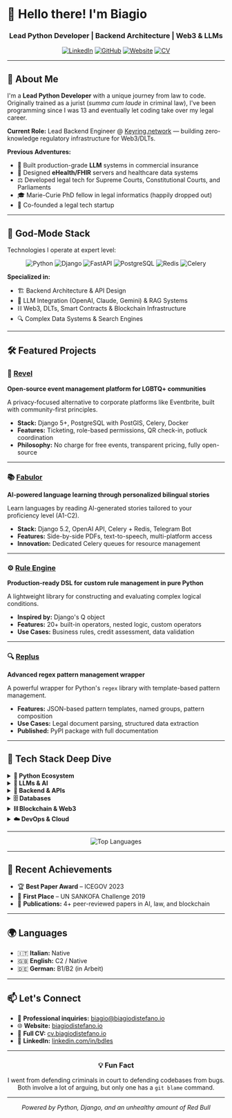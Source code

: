 # 👋 Hello there! I'm Biagio

<div align="center">

### Lead Python Developer | Backend Architecture | Web3 & LLMs

[![LinkedIn](https://img.shields.io/badge/LinkedIn-0077B5?style=for-the-badge&logo=linkedin&logoColor=white)](https://www.linkedin.com/in/bdles/)
[![GitHub](https://img.shields.io/badge/GitHub-100000?style=for-the-badge&logo=github&logoColor=white)](https://github.com/biagiodistefano)
[![Website](https://img.shields.io/badge/Website-667eea?style=for-the-badge&logo=google-chrome&logoColor=white)](https://biagiodistefano.io)
[![CV](https://img.shields.io/badge/CV-764ba2?style=for-the-badge&logo=readme&logoColor=white)](https://cv.biagiodistefano.io)

</div>

---

## 🚀 About Me

I'm a **Lead Python Developer** with a unique journey from law to code. Originally trained as a jurist (*summa cum laude* in criminal law), I've been programming since I was 13 and eventually let coding take over my legal career.

**Current Role:** Lead Backend Engineer @ [Keyring.network](https://keyring.network) — building zero-knowledge regulatory infrastructure for Web3/DLTs.

**Previous Adventures:**
- 🤖 Built production-grade **LLM** systems in commercial insurance
- 🏥 Designed **eHealth/FHIR** servers and healthcare data systems
- ⚖️ Developed legal tech for Supreme Courts, Constitutional Courts, and Parliaments
- 🎓 Marie-Curie PhD fellow in legal informatics (happily dropped out)
- 🚀 Co-founded a legal tech startup

---

## 🎯 God-Mode Stack

Technologies I operate at expert level:

<div align="center">

![Python](https://img.shields.io/badge/Python-3776AB?style=for-the-badge&logo=python&logoColor=white)
![Django](https://img.shields.io/badge/Django-092E20?style=for-the-badge&logo=django&logoColor=white)
![FastAPI](https://img.shields.io/badge/FastAPI-009688?style=for-the-badge&logo=fastapi&logoColor=white)
![PostgreSQL](https://img.shields.io/badge/PostgreSQL-316192?style=for-the-badge&logo=postgresql&logoColor=white)
![Redis](https://img.shields.io/badge/Redis-DC382D?style=for-the-badge&logo=redis&logoColor=white)
![Celery](https://img.shields.io/badge/Celery-37814A?style=for-the-badge&logo=celery&logoColor=white)

</div>

**Specialized in:**
- 🏗️ Backend Architecture & API Design
- 🤖 LLM Integration (OpenAI, Claude, Gemini) & RAG Systems
- ⛓️ Web3, DLTs, Smart Contracts & Blockchain Infrastructure
- 🔍 Complex Data Systems & Search Engines

---

## 🛠️ Featured Projects

### 🎉 [Revel](https://github.com/letsrevel/revel-backend)
**Open-source event management platform for LGBTQ+ communities**

A privacy-focused alternative to corporate platforms like Eventbrite, built with community-first principles.

- **Stack:** Django 5+, PostgreSQL with PostGIS, Celery, Docker
- **Features:** Ticketing, role-based permissions, QR check-in, potluck coordination
- **Philosophy:** No charge for free events, transparent pricing, fully open-source

---

### 📚 [Fabulor](https://github.com/biagiodistefano/fabulor)
**AI-powered language learning through personalized bilingual stories**

Learn languages by reading AI-generated stories tailored to your proficiency level (A1-C2).

- **Stack:** Django 5.2, OpenAI API, Celery + Redis, Telegram Bot
- **Features:** Side-by-side PDFs, text-to-speech, multi-platform access
- **Innovation:** Dedicated Celery queues for resource management

---

### ⚙️ [Rule Engine](https://github.com/biagiodistefano/rule-engine)
**Production-ready DSL for custom rule management in pure Python**

A lightweight library for constructing and evaluating complex logical conditions.

- **Inspired by:** Django's Q object
- **Features:** 20+ built-in operators, nested logic, custom operators
- **Use Cases:** Business rules, credit assessment, data validation

---

### 🔍 [Replus](https://github.com/biagiodistefano/replus)
**Advanced regex pattern management wrapper**

A powerful wrapper for Python's `regex` library with template-based pattern management.

- **Features:** JSON-based pattern templates, named groups, pattern composition
- **Use Cases:** Legal document parsing, structured data extraction
- **Published:** PyPI package with full documentation

---

## 💼 Tech Stack Deep Dive

<details>
<summary><b>🐍 Python Ecosystem</b></summary>

- **Core:** Pydantic, Pydantic-AI, SQLAlchemy, Celery
- **Quality:** Ruff, Mypy, Pytest, pre-commit
- **Package Management:** Poetry, uv, pip
- **Docs:** MkDocs, Sphinx

</details>

<details>
<summary><b>🤖 LLMs & AI</b></summary>

- **Providers:** OpenAI, Claude (Anthropic), Gemini, Llama
- **Frameworks:** Pydantic-AI, LangChain, LlamaIndex
- **Techniques:** RAG, Embeddings, Prompt Engineering, MCP, Agents

</details>

<details>
<summary><b>🔧 Backend & APIs</b></summary>

- **Frameworks:** Django, FastAPI, Flask
- **Protocols:** REST, GraphQL, OpenAPI
- **Auth:** OAuth2, JWT, Keycloak
- **Messaging:** RabbitMQ, AWS SQS
- **Servers:** Gunicorn, Uvicorn

</details>

<details>
<summary><b>🗄️ Databases</b></summary>

- **SQL:** PostgreSQL (expert), SQLite
- **NoSQL:** MongoDB, ArangoDB, Neo4j
- **Cache:** Redis
- **Search:** Elasticsearch, MeiliSearch

</details>

<details>
<summary><b>⛓️ Blockchain & Web3</b></summary>

- **Platforms:** Ethereum
- **Languages:** Solidity
- **Tools:** Web3.py, IPFS, Truffle
- **Domains:** Smart contracts, DeFi, regulatory/compliance tools

</details>

<details>
<summary><b>☁️ DevOps & Cloud</b></summary>

- **Containers:** Docker
- **Cloud:** AWS (S3, Lambda, SQS)
- **CI/CD:** GitHub Actions
- **Web Servers:** Nginx, Caddy
- **Monitoring:** OpenTelemetry, Jaeger, Pyroscope

</details>

---


<div align="center">

![Top Languages](https://github-readme-stats.vercel.app/api/top-langs/?username=biagiodistefano&layout=compact&theme=radical&hide_border=true&bg_color=0d1117&title_color=667eea&text_color=ffffff)

</div>

---

## 📝 Recent Achievements

- 🏆 **Best Paper Award** – ICEGOV 2023
- 🥇 **First Place** – UN SANKOFA Challenge 2019
- 📄 **Publications:** 4+ peer-reviewed papers in AI, law, and blockchain

---

## 🌍 Languages

- 🇮🇹 **Italian:** Native
- 🇬🇧 **English:** C2 / Native
- 🇩🇪 **German:** B1/B2 (in Arbeit)

---

## 📫 Let's Connect

- 💼 **Professional inquiries:** [biagio@biagiodistefano.io](mailto:biagio@biagiodistefano.io)
- 🌐 **Website:** [biagiodistefano.io](https://biagiodistefano.io)
- 📄 **Full CV:** [cv.biagiodistefano.io](https://cv.biagiodistefano.io)
- 💬 **LinkedIn:** [linkedin.com/in/bdles](https://www.linkedin.com/in/bdles/)

---

<div align="center">

### 💡 Fun Fact

I went from defending criminals in court to defending codebases from bugs.
Both involve a lot of arguing, but only one has a `git blame` command.

---

*Powered by Python, Django, and an unhealthy amount of Red Bull*

</div>
